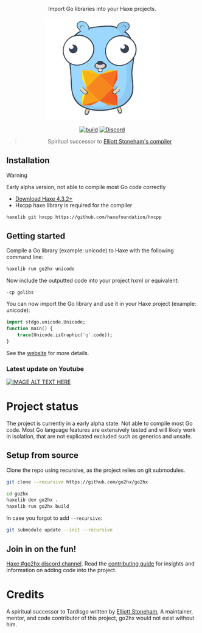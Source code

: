 <div align="center">

Import Go libraries into your Haxe projects.

<img src="extra/images/logo.svg" width="300"/>

[![build](https://github.com/go2hx/go2hx/actions/workflows/main.yml/badge.svg)](https://github.com/go2hx/go2hx/actions/workflows/main.yml) [![Discord](https://img.shields.io/discord/162395145352904705.svg?logo=discord)](https://discord.gg/jgPcqC7DY2)

> Spiritual successor to [Elliott Stoneham's compiler](#credits)

</div>

## Installation

> [!WARNING]  
> Early alpha version, not able to compile most Go code correctly


* [Download Haxe 4.3.2+](https://build.haxe.org/builds/haxe/)
* Hxcpp haxe library is required for the compiler


```sh
haxelib git hxcpp https://github.com/haxefoundation/hxcpp
```

## Getting started

Compile a Go library (example: unicode) to Haxe with the following command line:
```sh
haxelib run go2hx unicode
```

Now include the outputted code into your project hxml or equivalent:
```hxml
-cp golibs
```

You can now import the Go library and use it in your Haxe project (example: unicode):
```haxe
import stdgo.unicode.Unicode;
function main() {
    trace(Unicode.isGraphic('g'.code));
}
```

See the [website](https://go2hx.github.io) for more details.


### Latest update on Youtube
[![IMAGE ALT TEXT HERE](https://img.youtube.com/vi/qVaynJJ941M/0.jpg)](https://www.youtube.com/watch?v=qVaynJJ941M)

# Project status

The project is currently in a early alpha state. Not able to compile most Go code. Most Go language features are extensively tested and will likely work in isolation, that are not explicated excluded such as generics and unsafe.

## Setup from source

Clone the repo using recursive, as the project relies on git submodules.
```sh
git clone --recursive https://github.com/go2hx/go2hx
```

```sh
cd go2hx
haxelib dev go2hx .
haxelib run go2hx build
```

In case you forgot to add ``--recursive``:
```sh
git submodule update --init --recursive
```

## Join in on the fun!

[Haxe #go2hx discord channel](https://discord.gg/jgPcqC7DY2).
Read the [contributing guide](./CONTRIBUTING.MD) for insights and information on adding code into the project.

# Credits

A spiritual successor to Tardisgo written by [Elliott Stoneham](https://github.com/elliott5),
A maintainer, mentor, and code contributor of this project, go2hx would not exist without him.